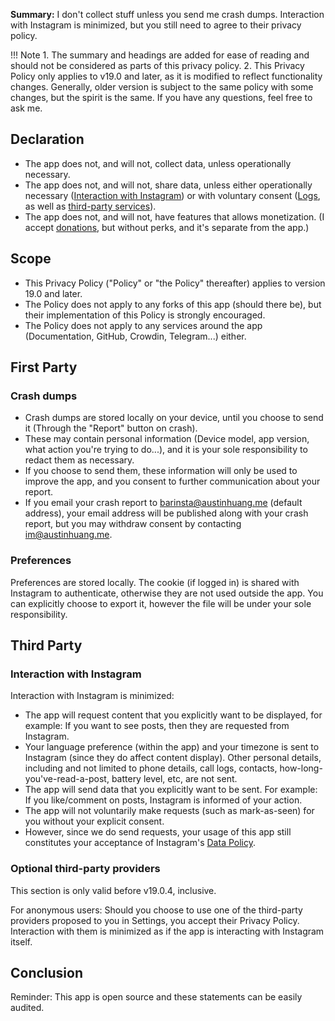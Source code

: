 **Summary:** I don't collect stuff unless you send me crash dumps. Interaction with Instagram is minimized, but you still need to agree to their privacy policy.

!!! Note
    1. The summary and headings are added for ease of reading and should not be considered as parts of this privacy policy.
    2. This Privacy Policy only applies to v19.0 and later, as it is modified to reflect functionality changes. Generally, older version is subject to the same policy with some changes, but the spirit is the same. If you have any questions, feel free to ask me.

## Declaration

* The app does not, and will not, collect data, unless operationally necessary.
* The app does not, and will not, share data, unless either operationally necessary ([Interaction with Instagram](#Interaction-with-Instagram)) or with voluntary consent ([Logs](#crash-dumps), as well as [third-party services](#optional-third-party-providers)).
* The app does not, and will not, have features that allows monetization. (I accept [donations](https://austinhuang.me/donate), but without perks, and it's separate from the app.)

## Scope

* This Privacy Policy ("Policy" or "the Policy" thereafter) applies to version 19.0 and later.
* The Policy does not apply to any forks of this app (should there be), but their implementation of this Policy is strongly encouraged.
* The Policy does not apply to any services around the app (Documentation, GitHub, Crowdin, Telegram...) either.

## First Party

### Crash dumps

* Crash dumps are stored locally on your device, until you choose to send it (Through the "Report" button on crash).
* These may contain personal information (Device model, app version, what action you're trying to do...), and it is your sole responsibility to redact them as necessary.
* If you choose to send them, these information will only be used to improve the app, and you consent to further communication about your report.
* If you email your crash report to barinsta@austinhuang.me (default address), your email address will be published along with your crash report, but you may withdraw consent by contacting im@austinhuang.me.

### Preferences

Preferences are stored locally. The cookie (if logged in) is shared with Instagram to authenticate, otherwise they are not used outside the app. You can explicitly choose to export it, however the file will be under your sole responsibility.

## Third Party

### Interaction with Instagram

Interaction with Instagram is minimized:

* The app will request content that you explicitly want to be displayed, for example: If you want to see posts, then they are requested from Instagram.
* Your language preference (within the app) and your timezone is sent to Instagram (since they do affect content display). Other personal details, including and not limited to phone details, call logs, contacts, how-long-you've-read-a-post, battery level, etc, are not sent.
* The app will send data that you explicitly want to be sent. For example: If you like/comment on posts, Instagram is informed of your action.
* The app will not voluntarily make requests (such as mark-as-seen) for you without your explicit consent.
* However, since we do send requests, your usage of this app still constitutes your acceptance of Instagram's [Data Policy](https://www.instagram.com/legal/privacy/).

### Optional third-party providers

This section is only valid before v19.0.4, inclusive.

For anonymous users: Should you choose to use one of the third-party providers proposed to you in Settings, you accept their Privacy Policy. Interaction with them is minimized as if the app is interacting with Instagram itself.

## Conclusion

Reminder: This app is open source and these statements can be easily audited.
